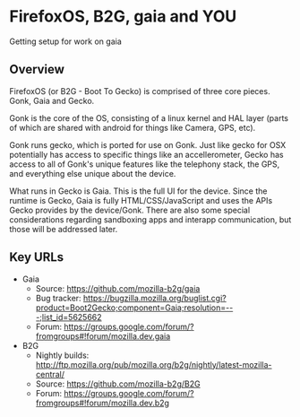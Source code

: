# FirefoxOS, B2G, gaia and YOU

Getting setup for work on gaia

## Overview

FirefoxOS (or B2G - Boot To Gecko) is comprised of three core pieces. Gonk, Gaia and Gecko. 

Gonk is the core of the OS, consisting of a linux kernel and HAL layer (parts of which are shared with android for things like Camera, GPS, etc).

Gonk runs gecko, which is ported for use on Gonk. Just like gecko for OSX potentially has access to specific things like an accellerometer, Gecko has access to all of Gonk's unique features like the telephony stack, the GPS, and everything else unique about the device. 

What runs in Gecko is Gaia. This is the full UI for the device. Since the runtime is Gecko, Gaia is fully HTML/CSS/JavaScript and uses the APIs Gecko provides by the device/Gonk. There are also some special considerations regarding sandboxing apps and interapp communication, but those will be addressed later. 

## Key URLs

- Gaia
  - Source: https://github.com/mozilla-b2g/gaia
  - Bug tracker: https://bugzilla.mozilla.org/buglist.cgi?product=Boot2Gecko;component=Gaia;resolution=---;list_id=5625662
  - Forum: https://groups.google.com/forum/?fromgroups#!forum/mozilla.dev.gaia
- B2G
  - Nightly builds: http://ftp.mozilla.org/pub/mozilla.org/b2g/nightly/latest-mozilla-central/
  - Source: https://github.com/mozilla-b2g/B2G
  - Forum: https://groups.google.com/forum/?fromgroups#!forum/mozilla.dev.b2g
